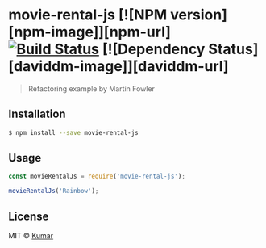 # movie-rental-js [![NPM version][npm-image]][npm-url] [![Build Status][travis-image]][travis-url] [![Dependency Status][daviddm-image]][daviddm-url]
> Refactoring example by Martin Fowler

## Installation

```sh
$ npm install --save movie-rental-js
```

## Usage

```js
const movieRentalJs = require('movie-rental-js');

movieRentalJs('Rainbow');
```
## License

MIT © [Kumar](https://www.linkedin.com/in/aquaraga/)


[travis-image]: https://travis-ci.com/aquaraga/movie-rental-js.svg?branch=master
[travis-url]: https://travis-ci.com/aquaraga/movie-rental-js